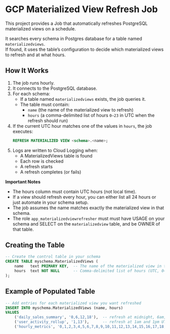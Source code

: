# GCP Materialized View Refresh Job

This project provides a Job that automatically refreshes PostgreSQL materialized views on a schedule.  

It searches every schema in Postgres database for a table named `materializedviews`.  
If found, it uses the table’s configuration to decide which materialized views to refresh and at what hours.

## How It Works

1. The job runs hourly.
2. It connects to the PostgreSQL database.
3. For each schema:
   - If a table named `materializedviews` exists, the job queries it.
   - The table must contain:
     - `name` (the name of the materialized view to refresh)
     - `hours` (a comma-delimited list of hours `0–23` in UTC when the refresh should run)
4. If the current UTC hour matches one of the values in `hours`, the job executes:
   ```sql
   REFRESH MATERIALIZED VIEW <schema>.<name>;
   ```
5. Logs are written to Cloud Logging when:
    - A MaterializedViews table is found
    - Each row is checked
    - A refresh starts
    - A refresh completes (or fails)

**Important Notes**
- The hours column must contain UTC hours (not local time).
- If a view should refresh every hour, you can either list all 24 hours or just automate in your schema setup.
- The job assumes the name matches exactly the materialized view in that schema.
- The role `app_materializedviewrefresher` must must have USAGE on your schema and SELECT on the `materializedview` table, and be OWNER of that table.

## Creating the Table
```sql
-- Create the control table in your schema
CREATE TABLE myschema.MaterializedViews (
    name   text PRIMARY KEY,  -- The name of the materialized view in this schema (unique)
    hours  text NOT NULL      -- Comma-delimited list of hours (UTC, 0–23)
);
```

## Example of Populated Table
```sql
-- Add entries for each materialized view you want refreshed
INSERT INTO myschema.MaterializedViews (name, hours)
VALUES
    ('daily_sales_summary', '0,6,12,18'),  -- refresh at midnight, 6am, noon, 6pm UTC
    ('user_activity_rollup', '1,13'),      -- refresh at 1am and 1pm UTC
    ('hourly_metrics', '0,1,2,3,4,5,6,7,8,9,10,11,12,13,14,15,16,17,18,19,20,21,22,23'); -- every hour
```